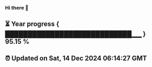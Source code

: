 ### Hi there 👋
⏳ Year progress { ████████████████████████████▁▁ } 95.15 %
---
⏰ Updated on Sat, 14 Dec 2024 06:14:27 GMT
---

